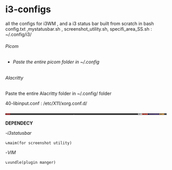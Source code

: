 # i3-configs

all the configs for i3WM , and a i3 status bar built from scratch in bash
config.txt ,mystatusbar.sh , screenshot_utility.sh, specifi_area_SS.sh : ~/.config/i3/

###### Picom

- ###### Paste the entire picom folder in ~/.config

###### Alacritty

 Paste the entire Alacritty folder in ~/.config/ folder



40-libinput.conf : /etc/X11/xorg.conf.d/ 

![Alt text](https://raw.githubusercontent.com/the-WINTERSOLDIER/i3-configs/main/screenshot/2021-02-02-17%3A30%3A59.png "Status bar built from scratch in bash")

**DEPENDECY**

-*i3statusbar*

    ↳maim(for screenshot utility)

-*VIM*

    ↳vundle(plugin manger)


